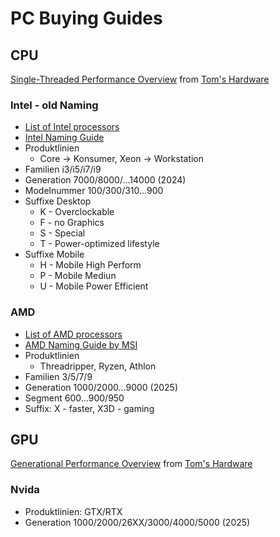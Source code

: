 # PC Buying Guides

## CPU
[Single-Threaded Performance Overview](https://cdn.mos.cms.futurecdn.net/XUq9Uh9x2UTT97fTGZMbci.png) from [Tom's Hardware](https://www.tomshardware.com/reviews/cpu-hierarchy,4312.html)
### Intel - old Naming
- [List of Intel processors](https://en.wikipedia.org/wiki/List_of_Intel_processors)
- [Intel Naming Guide](https://www.intel.com/content/www/us/en/processors/processor-numbers.html)
- Produktlinien 
  - Core -> Konsumer, Xeon -> Workstation
- Familien i3/i5/i7/i9
- Generation 7000/8000/...14000 (2024)
- Modelnummer 100/300/310...900
- Suffixe Desktop
  - K - Overclockable
  - F - no Graphics
  - S - Special
  - T - Power-optimized lifestyle
- Suffixe Mobile
  - H - Mobile High Perform
  - P - Mobile Mediun
  - U - Mobile Power Efficient

### AMD
- [List of AMD processors](https://en.wikipedia.org/wiki/List_of_AMD_Ryzen_processors)
- [AMD Naming Guide by MSI](https://www.msi.com/blog/understand-how-amd-name-their-mobile-cpu)
- Produktlinien
  - Threadripper, Ryzen, Athlon
- Familien 3/5/7/9
- Generation 1000/2000...9000 (2025)
- Segment 600...900/950
- Suffix: X - faster, X3D - gaming




## GPU
[Generational Performance Overview](https://cdn.mos.cms.futurecdn.net/3BUQTn5dZgQi7zL8Xs4WUL.png) from [Tom's Hardware](https://www.tomshardware.com/reviews/gpu-hierarchy,4388.html)
### Nvida
- Produktlinien: GTX/RTX
- Generation 1000/2000/26XX/3000/4000/5000 (2025)

  
